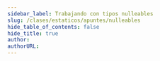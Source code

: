 ```yaml
---
sidebar_label: Trabajando con tipos nulleables
slug: /clases/estaticos/apuntes/nulleables
hide_table_of_contents: false
hide_title: true
author: 
authorURL: 
---
```

